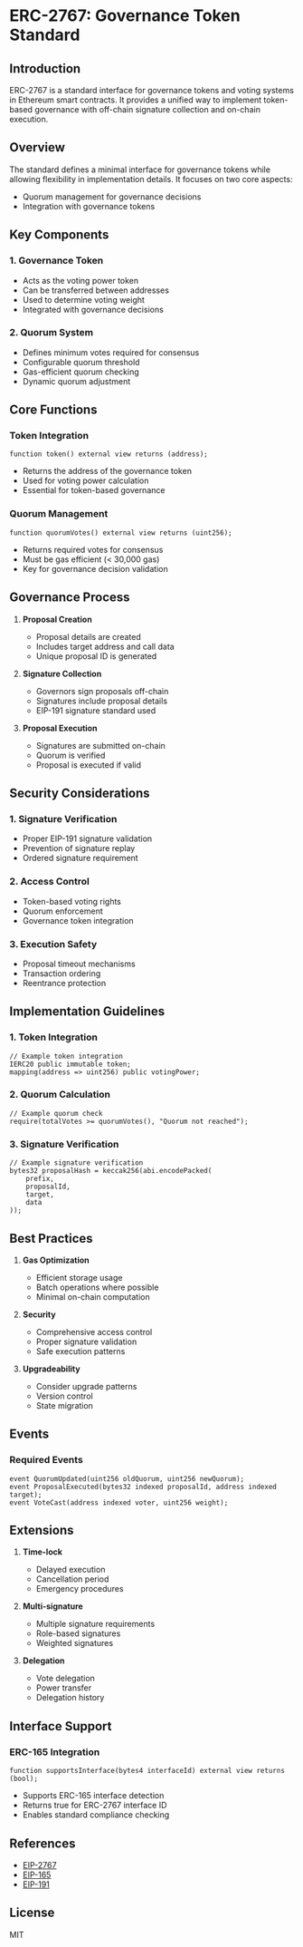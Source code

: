 # ERC-2767: Governance Token Standard

## Introduction

ERC-2767 is a standard interface for governance tokens and voting systems in Ethereum smart contracts. It provides a unified way to implement token-based governance with off-chain signature collection and on-chain execution.

## Overview

The standard defines a minimal interface for governance tokens while allowing flexibility in implementation details. It focuses on two core aspects:
- Quorum management for governance decisions
- Integration with governance tokens

## Key Components

### 1. Governance Token
- Acts as the voting power token
- Can be transferred between addresses
- Used to determine voting weight
- Integrated with governance decisions

### 2. Quorum System
- Defines minimum votes required for consensus
- Configurable quorum threshold
- Gas-efficient quorum checking
- Dynamic quorum adjustment

## Core Functions

### Token Integration
```solidity
function token() external view returns (address);
```
- Returns the address of the governance token
- Used for voting power calculation
- Essential for token-based governance

### Quorum Management
```solidity
function quorumVotes() external view returns (uint256);
```
- Returns required votes for consensus
- Must be gas efficient (< 30,000 gas)
- Key for governance decision validation

## Governance Process

1. **Proposal Creation**
   - Proposal details are created
   - Includes target address and call data
   - Unique proposal ID is generated

2. **Signature Collection**
   - Governors sign proposals off-chain
   - Signatures include proposal details
   - EIP-191 signature standard used

3. **Proposal Execution**
   - Signatures are submitted on-chain
   - Quorum is verified
   - Proposal is executed if valid

## Security Considerations

### 1. Signature Verification
- Proper EIP-191 signature validation
- Prevention of signature replay
- Ordered signature requirement

### 2. Access Control
- Token-based voting rights
- Quorum enforcement
- Governance token integration

### 3. Execution Safety
- Proposal timeout mechanisms
- Transaction ordering
- Reentrance protection

## Implementation Guidelines

### 1. Token Integration
```solidity
// Example token integration
IERC20 public immutable token;
mapping(address => uint256) public votingPower;
```

### 2. Quorum Calculation
```solidity
// Example quorum check
require(totalVotes >= quorumVotes(), "Quorum not reached");
```

### 3. Signature Verification
```solidity
// Example signature verification
bytes32 proposalHash = keccak256(abi.encodePacked(
    prefix,
    proposalId,
    target,
    data
));
```

## Best Practices

1. **Gas Optimization**
   - Efficient storage usage
   - Batch operations where possible
   - Minimal on-chain computation

2. **Security**
   - Comprehensive access control
   - Proper signature validation
   - Safe execution patterns

3. **Upgradeability**
   - Consider upgrade patterns
   - Version control
   - State migration

## Events

### Required Events
```solidity
event QuorumUpdated(uint256 oldQuorum, uint256 newQuorum);
event ProposalExecuted(bytes32 indexed proposalId, address indexed target);
event VoteCast(address indexed voter, uint256 weight);
```

## Extensions

1. **Time-lock**
   - Delayed execution
   - Cancellation period
   - Emergency procedures

2. **Multi-signature**
   - Multiple signature requirements
   - Role-based signatures
   - Weighted signatures

3. **Delegation**
   - Vote delegation
   - Power transfer
   - Delegation history

## Interface Support

### ERC-165 Integration
```solidity
function supportsInterface(bytes4 interfaceId) external view returns (bool);
```
- Supports ERC-165 interface detection
- Returns true for ERC-2767 interface ID
- Enables standard compliance checking

## References

- [EIP-2767](https://eips.ethereum.org/EIPS/eip-2767)
- [EIP-165](https://eips.ethereum.org/EIPS/eip-165)
- [EIP-191](https://eips.ethereum.org/EIPS/eip-191)

## License

MIT
